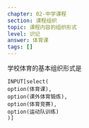 ```yaml
---
chapter: 02-中学课程
section: 课程组织
topic: 课程内容的组织形式
level: 识记
answer: 体育课
tags: []
---
```


学校体育的基本组织形式是

```meta-bind
INPUT[select(
option(体育课),
option(课外体育锻炼),
option(体育竞赛),
option(运动队训练)
)]
```